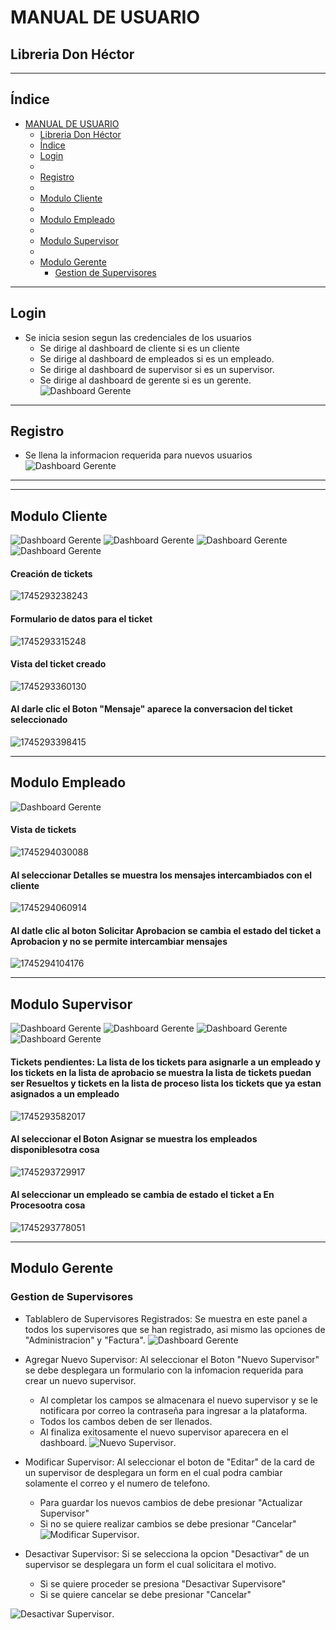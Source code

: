 # MANUAL DE USUARIO

## Libreria Don Héctor

---

## Índice

- [MANUAL DE USUARIO](#manual-de-usuario)
  - [Libreria Don Héctor](#libreria-don-héctor)
  - [Índice](#índice)
  - [Login](#login)
  - [](#)
  - [Registro](#registro)
  - [](#-1)
  - [Modulo Cliente](#modulo-cliente)
  - [](#-2)
  - [Modulo Empleado](#modulo-empleado)
  - [](#-3)
  - [Modulo Supervisor](#modulo-supervisor)
  - [](#-4)
  - [Modulo Gerente](#modulo-gerente)
    - [Gestion de Supervisores](#gestion-de-supervisores)

---

## Login

- Se inicia sesion segun las credenciales de los usuarios
  - Se dirige al dashboard de cliente si es un cliente
  - Se dirige al dashboard de empleados si es un empleado.
  - Se dirige al dashboard de supervisor si es un supervisor.
  - Se dirige al dashboard de gerente si es un gerente.
    ![Dashboard Gerente](./img/Login.png)

---

## Registro

- Se llena la informacion requerida para nuevos usuarios
  ![Dashboard Gerente](./img/Registro.png)

---

---

## Modulo Cliente

![Dashboard Gerente](./img/ClienteDestacados.png)
![Dashboard Gerente](./img/AgregarCarrito.png)
![Dashboard Gerente](./img/FinalizarCompra.png)
![Dashboard Gerente](./img/ListaDeseoss.png)

#### Creación de tickets

![1745293238243](img/1745293238243.png)

#### Formulario de datos para el ticket

![1745293315248](img/1745293315248.png)

#### Vista del ticket creado

![1745293360130](img/1745293360130.png)

#### Al darle clic el Boton "Mensaje"  aparece la conversacion del ticket seleccionado

![1745293398415](img/1745293398415.png)

---

## Modulo Empleado

![Dashboard Gerente](./img/Empleado.png)

#### Vista de tickets

![1745294030088](img/1745294030088.png)

#### Al seleccionar Detalles se muestra los mensajes intercambiados con el cliente

![1745294060914](img/1745294060914.png)

#### Al datle clic al boton Solicitar Aprobacion se cambia el estado del ticket a Aprobacion y no se permite intercambiar mensajes

![1745294104176](img/1745294104176.png)

---

## Modulo Supervisor

![Dashboard Gerente](./img/GestionEmpleados.png)
![Dashboard Gerente](./img/GestionProductos.png)
![Dashboard Gerente](./img/VerFacturas.png)![Dashboard Gerente](./img/ListaAlertas.png)

#### Tickets pendientes: La lista de los tickets para asignarle a un empleado y los tickets en la lista de aprobacio se muestra la lista de tickets puedan ser Resueltos y tickets en la lista de proceso lista los tickets que ya estan asignados a un empleado

![1745293582017](img/1745293582017.png)

#### Al seleccionar el Boton Asignar se muestra los empleados disponiblesotra cosa

![1745293729917](img/1745293729917.png)

#### Al seleccionar un empleado se cambia de estado el ticket a En Procesootra cosa

![1745293778051](img/1745293778051.png)

---

## Modulo Gerente

### Gestion de Supervisores

- Tablablero de Supervisores Registrados: Se muestra en este panel a todos los supervisores que se han registrado, asi mismo las opciones de "Administracion" y "Factura".
  ![Dashboard Gerente](./img/Gerentes_Supervisor.png)
- Agregar Nuevo Supervisor: Al seleccionar el Boton "Nuevo Supervisor" se debe desplegara un formulario con la infomacion requerida para crear un nuevo supervisor.

  - Al completar los campos se almacenara el nuevo supervisor y se le notificara por correo la contraseña para ingresar a la plataforma.
  - Todos los cambos deben de ser llenados.
  - Al finaliza exitosamente el nuevo supervisor aparecera en el dashboard.
    ![Nuevo Supervisor](./img/NuevoSupervisor.png).
- Modificar Supervisor: Al seleccionar el boton de "Editar" de la card de un supervisor de desplegara un form en el cual podra cambiar solamente el correo y el numero de telefono.

  - Para guardar los nuevos cambios de debe presionar "Actualizar Supervisor"
  - Si no se quiere realizar cambios se debe presionar "Cancelar"
    ![Modificar Supervisor](./img/ModificarSupervisor.png).
- Desactivar Supervisor: Si se selecciona la opcion "Desactivar" de un supervisor se desplegara un form el cual solicitara el motivo.

  - Si se quiere proceder se presiona "Desactivar Supervisore"
  - Si se quiere cancelar se debe presionar "Cancelar"

![Desactivar Supervisor](./img/ModificarSupervisor.png).

